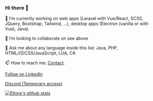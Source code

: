 ### Hi there 👋
🔭 I’m currently working on web apps (Laravel with Vue/React, SCSS, JQuery, Bootstrap, Tailwind, ...), desktop apps (Electron (vanilla or with Vue), Java).

👯 I’m looking to collaborate on see above

💬 Ask me about any language inside this list: Java, PHP, HTML/(S)CSS/JavaScript, LUA, C#.

📫 How to reach me: [Contact](mailto:support@infong.tech).

[Follow on LinkedIn](https://www.linkedin.com/comm/mynetwork/discovery-see-all?usecase=PEOPLE_FOLLOWS&followMember=ettore-ongaro-8aa419193)

[Discord (Temporary access)](https://discord.gg/XD72fFfyzB)

[![Ettore's github stats](https://github-readme-stats.vercel.app/api?username=iosonoagenda)](https://github.com/iosonoagenda/github-readme-stats)

<!--
**iosonoagenda/iosonoagenda** is a ✨ _special_ ✨ repository because its `README.md` (this file) appears on your GitHub profile.

Here are some ideas to get you started:

- 🔭 I’m currently working on ...
- 🌱 I’m currently learning ...
- 👯 I’m looking to collaborate on ...
- 🤔 I’m looking for help with ...
- 💬 Ask me about ...
- 📫 How to reach me: ...
- 😄 Pronouns: ...
- ⚡ Fun fact: ...
-->
